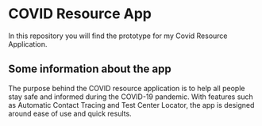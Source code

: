 # COVID Resource App

In this repository you will find the prototype for my Covid Resource Application.

## Some information about the app

The purpose behind the COVID resource application is to help all people stay safe and informed during the COVID-19 pandemic. 
With features such as Automatic Contact Tracing and Test Center Locator, the app is designed around ease of use and quick results.

